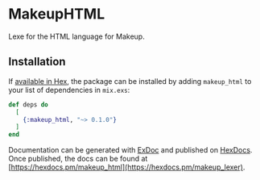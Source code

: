 # MakeupHTML

Lexe for the HTML language for Makeup.

## Installation

If [available in Hex](https://hex.pm/docs/publish), the package can be installed
by adding `makeup_html` to your list of dependencies in `mix.exs`:

```elixir
def deps do
  [
    {:makeup_html, "~> 0.1.0"}
  ]
end
```

Documentation can be generated with [ExDoc](https://github.com/elixir-lang/ex_doc)
and published on [HexDocs](https://hexdocs.pm). Once published, the docs can
be found at [https://hexdocs.pm/makeup_html](https://hexdocs.pm/makeup_lexer).

